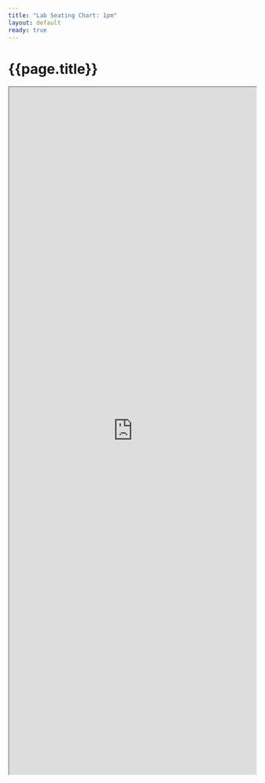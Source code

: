 ```yaml
---
title: "Lab Seating Chart: 1pm"
layout: default
ready: true
---
```


# {{page.title}}

<style>
iframe { width: 100%; height: 1400px; overflow: scroll; }  
</style>


<iframe src="https://docs.google.com/spreadsheets/d/e/2PACX-1vSMkXCR6hRtMH-jw7JicgbJu9vAge0uUZjNp6QxU6CFCm4QePEaSvQ3Wc2Z2nBLYVAnC-_PsKy1goLX/pubhtml?gid=622278226&amp;single=true&amp;widget=true&amp;headers=false"></iframe>
